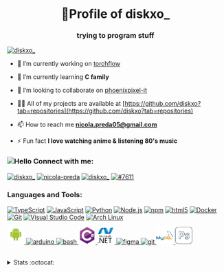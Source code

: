 <h1 align="center">🚀Profile of diskxo_</h1>
<h3 align="center">trying to program stuff</h3>

<p align="left"> <a href="https://twitter.com/diskxo_" target="blank"><img src="https://img.shields.io/twitter/follow/diskxo_?logo=twitter&style=for-the-badge" alt="diskxo_" /></a> </p>

- 🔭 I’m currently working on [torchflow](https://github.com/phoenixpixel-it/TorchFlow)

- 🌱 I’m currently learning **C family**

- 👯 I’m looking to collaborate on [phoenixpixel-it](https://github.com/phoenixpixel-it/)

- 👨‍💻 All of my projects are available at [https://github.com/diskxo?tab=repositories](https://github.com/diskxo?tab=repositories)

- 📫 How to reach me **nicola.preda05@gmail.com**

- ⚡ Fun fact **I love watching anime & listening 80's music**

<h3 align="left"><img src="https://user-images.githubusercontent.com/1303154/88677602-1635ba80-d120-11ea-84d8-d263ba5fc3c0.gif" width="28px" alt="Hello"> Connect with me:</h3>
<p align="left">
<a href="https://twitter.com/diskxo_" target="blank"><img align="center" src="https://cdn.jsdelivr.net/npm/simple-icons@3.0.1/icons/twitter.svg" alt="diskxo_" height="30" width="40" /></a>
<a href="https://stackoverflow.com/users/nicola-preda" target="blank"><img align="center" src="https://cdn.jsdelivr.net/npm/simple-icons@3.0.1/icons/stackoverflow.svg" alt="nicola-preda" height="30" width="40" /></a>
<a href="https://instagram.com/diskxo_" target="blank"><img align="center" src="https://cdn.jsdelivr.net/npm/simple-icons@3.0.1/icons/instagram.svg" alt="diskxo_" height="30" width="40" /></a>
<a href="https://discord.gg/#7611" target="blank"><img align="center" src="https://cdn.jsdelivr.net/npm/simple-icons@3.0.1/icons/discord.svg" alt="#7611" height="30" width="40" /></a>
</p>

<h3 align="left">Languages and Tools:</h3>

[<img alt="TypeScript" src="https://img.shields.io/badge/-TypeScript-007acc?style=flat-square&logo=typescript&logoColor=white" />](https://www.typescriptlang.org) [<img alt="JavaScript" src="https://img.shields.io/badge/-JavaScript-edb200?style=flat-square&logo=javascript&logoColor=white" />](https://developer.mozilla.org/en-US/docs/Web/JavaScript) [<img alt="Python" src="https://img.shields.io/badge/-Python-FFD43B?style=flat-square&logo=python&logoColor=white" />](https://python.org) [<img alt="Node.js" src="https://img.shields.io/badge/-Node.js-43853d?style=flat-square&logo=Node.js&logoColor=white" />](https://nodejs.org) [<img alt="npm" src="https://img.shields.io/badge/-NPM-CB3837?style=flat-square&logo=npm&logoColor=white" />](https://npmjs.com) [<img alt="html5" src="https://img.shields.io/badge/-HTML5-E34F26?style=flat-square&logo=html5&logoColor=white" />](https://developer.mozilla.org/en-US/docs/Web/Guide/HTML/HTML5) [<img alt="Docker" src="https://img.shields.io/badge/-Docker-2496ED?style=flat-square&logo=docker&logoColor=white" />](https://docker.com/) [<img alt="Git" src="https://img.shields.io/badge/-Git-f05033?style=flat-square&logo=git&logoColor=white" />](https://git-scm.com) [<img alt="Visual Studio Code" src="https://img.shields.io/badge/-Visual Studio Code-007ACC?style=flat-square&logo=visual-studio-code&logoColor=white" />](https://code.visualstudio.com/) [<img alt="Arch Linux" src="https://img.shields.io/badge/-Arch Linux-1793D1?style=flat-square&logo=arch-linux&logoColor=white" />](https://archlinux.org/)


<p align="left"> <a href="https://developer.android.com" target="_blank"> <img src="https://raw.githubusercontent.com/devicons/devicon/master/icons/android/android-original-wordmark.svg" alt="android" width="40" height="40"/> </a> <a href="https://www.arduino.cc/" target="_blank"> <img src="https://cdn.worldvectorlogo.com/logos/arduino-1.svg" alt="arduino" width="40" height="40"/> </a> <a href="https://www.gnu.org/software/bash/" target="_blank"> <img src="https://www.vectorlogo.zone/logos/gnu_bash/gnu_bash-icon.svg" alt="bash" width="40" height="40"/> </a> <a href="https://www.w3schools.com/cs/" target="_blank"> <img src="https://raw.githubusercontent.com/devicons/devicon/master/icons/csharp/csharp-original.svg" alt="csharp" width="40" height="40"/> </a> <a href="https://dotnet.microsoft.com/" target="_blank"> <img src="https://raw.githubusercontent.com/devicons/devicon/master/icons/dot-net/dot-net-original-wordmark.svg" alt="dotnet" width="40" height="40"/> </a> <a href="https://www.figma.com/" target="_blank"> <img src="https://www.vectorlogo.zone/logos/figma/figma-icon.svg" alt="figma" width="40" height="40"/> </a> <a href="https://git-scm.com/" target="_blank"> <img src="https://www.vectorlogo.zone/logos/git-scm/git-scm-icon.svg" alt="git" width="40" height="40"/> </a> <a href="https://www.mysql.com/" target="_blank"> <img src="https://raw.githubusercontent.com/devicons/devicon/master/icons/mysql/mysql-original-wordmark.svg" alt="mysql" width="40" height="40"/> </a> <a href="https://www.photoshop.com/en" target="_blank"> <img src="https://raw.githubusercontent.com/devicons/devicon/master/icons/photoshop/photoshop-line.svg" alt="photoshop" width="40" height="40"/> </a> </p>

<br>
<details>
<summary>
  Stats :octocat:
</summary>

#### GitHub Stats :bar_chart:

![diskxo's github stats](https://github-readme-stats.vercel.app/api?username=diskxo&count_private=true&theme=dark)

[![Top Langs](https://github-readme-stats.vercel.app/api/top-langs/?username=diskxo&langs_count=8&theme=dark)](https://github.com/anuraghazra/github-readme-stats)

</details>

